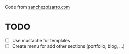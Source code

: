 Code from [sanchezpizarro.com](http://sanchezpizarro.com)

# TODO

- [ ] Use mustache for templates
- [ ] Create menu for add other sections (portfolio, blog, ...)